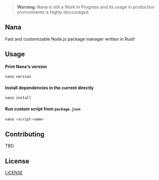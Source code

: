 > **Warning**: Nana is still a Work In Progress and its usage in production environments is highly discouraged.

## Nana
Fast and customizable Node.js package manager written in Rust!

## Usage

#### Print Nana's version
```sh
nana version
```

#### Install dependencies in the current directly
```sh
nana install
```

#### Run custom script from `package.json`
```sh
nana <script-name>
```

## Contributing

TBD.

## License

[LICENSE](LICENSE)
